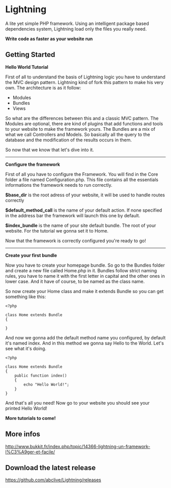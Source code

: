 Lightning
=========

A lite yet simple PHP framework. Using an intelligent package based dependencies system, Lightning load only the files you really need.

**Write code as faster as your website run**

Getting Started
------------------
**Hello World Tutorial**

First of all to understand the basis of Lightning logic you have to understand the MVC design pattern. Lightning kind of fork this pattern to make his very own. The architecture is as it follow:
- Modules
- Bundles
- Views

So what are the differences between this and a classic MVC pattern. The Modules are optional, there are kind of plugins that add functions and tools to your website to make the framework yours. The Bundles are a mix of what we call Controllers and Models. So basically all the query to the database and the modification of the results occurs in them.

So now that we know that let's dive into it.

---

**Configure the framework**

First of all you have to configure the Framework. You will find in the Core folder a file named Configuration.php. This file contains all the essentials informations the framework needs to run correctly.

**$base_dir** is the root adress of your website, it will be used to handle routes correctly

**$default_method_call** is the name of your default action. If none specified in the address bar the framework will launch this one by default.

**$index_bundle** is the name of your site default bundle. The root of your website. For the tutorial we gonna set it to Home.

Now that the framework is correctly configured you're ready to go!

------------
**Create your first bundle**

Now you have to create your homepage bundle. So go to the Bundles folder and create a new file called Home.php in it. Bundles follow strict naming rules, you have to name it with the first letter in capital and the other ones in lower case. And it have of course, to be named as the class name.

So now create your Home class and make it extends Bundle so you can get something like this:

	<?php
	
	class Home extends Bundle
	{
	
	}

And now we gonna add the default method name you configured, by default it's named index. And in this method we gonna say Hello to the World. Let's see what it's doing.

	<?php
	
	class Home extends Bundle
	{
		public function index()
		{
			echo "Hello World!";
		}
	}

And that's all you need! Now go to your website you should see your printed Hello World!

**More tutorials to come!**

More infos
-------------
http://www.bukkit.fr/index.php/topic/14366-lightning-un-framework-l%C3%A9ger-et-facile/


Download the latest release
---------------------------------
https://github.com/abclive/Lightning/releases


